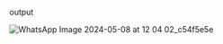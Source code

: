 output

![WhatsApp Image 2024-05-08 at 12 04 02_c54f5e5e](https://github.com/wanshmain/21051782/assets/123005266/4d8dc317-8712-4954-b5aa-d837492aa349)
